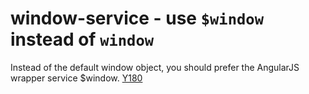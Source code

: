 # window-service - use `$window` instead of `window`

Instead of the default window object, you should prefer the AngularJS wrapper service $window.
[Y180](https://github.com/johnpapa/angular-styleguide#style-y180)
